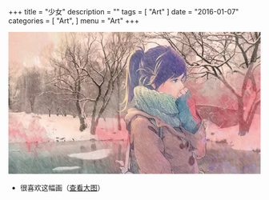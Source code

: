 +++
title = "少女"
description = ""
tags = [
    "Art"
]
date = "2016-01-07"
categories = [
    "Art",
]
menu = "Art"
+++

![请使用支持Webp的浏览器(最新版Chrome/FireFox)查看](/images/post/20160107165800.webp)

* 很喜欢这幅画（[查看大图](/images/post/20160107161300.webp)）
